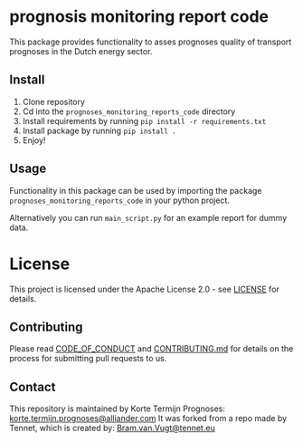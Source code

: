 <!--
SPDX-FileCopyrightText: 2017-2022 Contributors to the prognoses_monitoring_reports_code project

SPDX-License-Identifier: Apache-2.0
-->

# prognosis monitoring report code

This package provides functionality to asses prognoses quality of transport prognoses in the Dutch energy sector.

## Install

1. Clone repository
2. Cd into the `prognoses_monitoring_reports_code` directory   
2. Install requirements by running `pip install -r requirements.txt`  
2. Install package by running `pip install .`
3. Enjoy!

## Usage

Functionality in this package can be used by importing the package `prognoses_monitoring_reports_code` in your python project.

Alternatively you can run `main_script.py` for an example report for dummy data.

# License
This project is licensed under the Apache License 2.0 - see [LICENSE](LICENSE) for details.

## Contributing

Please read [CODE_OF_CONDUCT](CODE_OF_CONDUCT.md) and [CONTRIBUTING.md](CONTRIBUTING.md) for details on the process for submitting pull requests to us.

## Contact
This repository is maintained by Korte Termijn Prognoses:
korte.termijn.prognoses@alliander.com
It was forked from a repo made by Tennet, which is created by:
Bram.van.Vugt@tennet.eu
